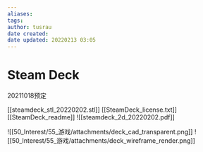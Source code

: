 ```yaml
---
aliases: 
tags:
author: tusrau
date created: 
date updated: 20220213 03:05
---
```


# Steam Deck
20211018预定

[[steamdeck_stl_20220202.stl]]
[[SteamDeck_license.txt]]
[[SteamDeck_readme]]
![[steamdeck_2d_20220202.pdf]]

![[50_Interest/55_游戏/attachments/deck_cad_transparent.png]]
![[50_Interest/55_游戏/attachments/deck_wireframe_render.png]]
